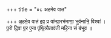 +++
title = "०८ अहमेव वात"

+++
अ॒हमे॒व वात॑ इव॒ प्र वा॑म्या॒रभ॑माणा॒ भुव॑नानि॒ विश्वा॑ ।  
प॒रो दि॒वा प॒र ए॒ना पृ॑थि॒व्यैताव॑ती महि॒ना सं ब॑भूव ॥